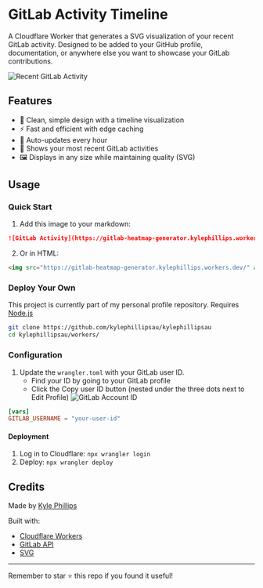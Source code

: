 # GitLab Activity Timeline

A Cloudflare Worker that generates a SVG visualization of your recent GitLab activity. Designed to be added to your GitHub profile, documentation, or anywhere else you want to showcase your GitLab contributions.

![Recent GitLab Activity](https://gitlab-heatmap-generator.kylephillips.workers.dev/)

## Features

- 🎨 Clean, simple design with a timeline visualization
- ⚡ Fast and efficient with edge caching
- 🔄 Auto-updates every hour
- 🎯 Shows your most recent GitLab activities
- 🖼️ Displays in any size while maintaining quality (SVG)

## Usage

### Quick Start

1. Add this image to your markdown:
```markdown
![GitLab Activity](https://gitlab-heatmap-generator.kylephillips.workers.dev/)
```

2. Or in HTML:
```html
<img src="https://gitlab-heatmap-generator.kylephillips.workers.dev/" alt="GitLab Activity" />
```

### Deploy Your Own

This project is currently part of my personal profile repository. Requires [Node.js](https://nodejs.org/en/download/package-manager)

```bash
git clone https://github.com/kylephillipsau/kylephillipsau
cd kylephillipsau/workers/
```

### Configuration

1. Update the `wrangler.toml` with your GitLab user ID. 
   - Find your ID by going to your GitLab profile
   - Click the Copy user ID button (nested under the three dots next to Edit Profile)
   ![GitLab Account ID](https://github.com/user-attachments/assets/0389b0f9-4a2c-4c40-8c31-1bb78d9cdd80)

```toml
[vars]
GITLAB_USERNAME = "your-user-id"
```

#### Deployment

1. Log in to Cloudflare: `npx wrangler login`
2. Deploy: `npx wrangler deploy`

## Credits

Made by [Kyle Phillips](https://kyle.au)

Built with:
- [Cloudflare Workers](https://workers.cloudflare.com/)
- [GitLab API](https://docs.gitlab.com/ee/api/rest/)
- [SVG](https://www.w3.org/TR/SVG/)

---

Remember to star ⭐ this repo if you found it useful!

